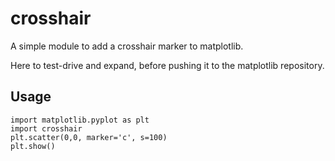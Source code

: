 # crosshair
A simple module to add a crosshair marker to matplotlib.

Here to test-drive and expand, before pushing it to the matplotlib repository.

## Usage

    import matplotlib.pyplot as plt
    import crosshair
    plt.scatter(0,0, marker='c', s=100)
    plt.show()
